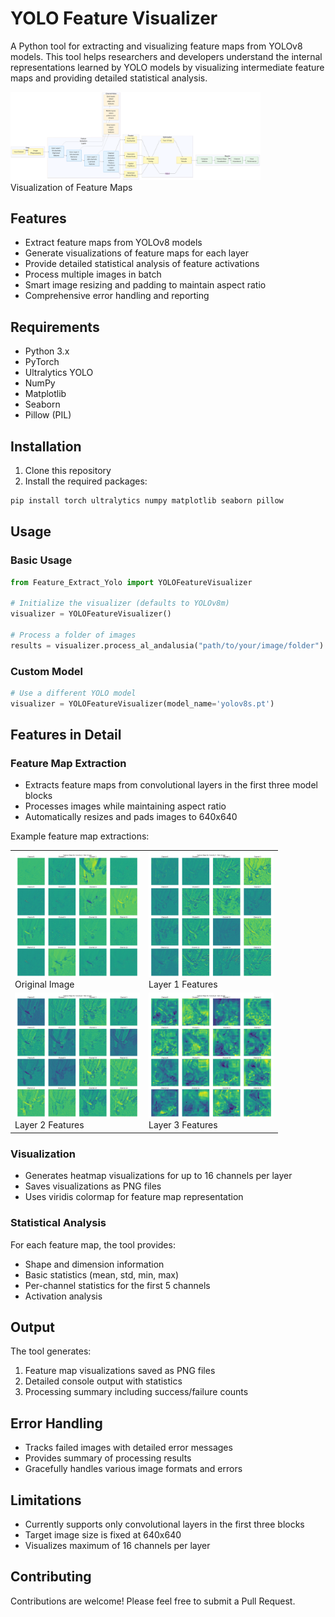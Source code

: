 # YOLO Feature Visualizer

A Python tool for extracting and visualizing feature maps from YOLOv8 models. This tool helps researchers and developers understand the internal representations learned by YOLO models by visualizing intermediate feature maps and providing detailed statistical analysis.

<img src="https://github.com/Kygosaur/Feature-Extraction/blob/main/docs/Untitled%20diagram-2025-01-09-083039.png" width="400"/><br>Visualization of Feature Maps

## Features

- Extract feature maps from YOLOv8 models
- Generate visualizations of feature maps for each layer
- Provide detailed statistical analysis of feature activations
- Process multiple images in batch
- Smart image resizing and padding to maintain aspect ratio
- Comprehensive error handling and reporting

## Requirements

- Python 3.x
- PyTorch
- Ultralytics YOLO
- NumPy
- Matplotlib
- Seaborn
- Pillow (PIL)

## Installation

1. Clone this repository
2. Install the required packages:
```bash
pip install torch ultralytics numpy matplotlib seaborn pillow
```

## Usage

### Basic Usage

```python
from Feature_Extract_Yolo import YOLOFeatureVisualizer

# Initialize the visualizer (defaults to YOLOv8m)
visualizer = YOLOFeatureVisualizer()

# Process a folder of images
results = visualizer.process_al_andalusia("path/to/your/image/folder")
```

### Custom Model

```python
# Use a different YOLO model
visualizer = YOLOFeatureVisualizer(model_name='yolov8s.pt')
```

## Features in Detail

### Feature Map Extraction
- Extracts feature maps from convolutional layers in the first three model blocks
- Processes images while maintaining aspect ratio
- Automatically resizes and pads images to 640x640
  
Example feature map extractions:
<table>
  <tr>
    <td><img src="https://github.com/Kygosaur/Feature-Extraction/blob/main/docs/feature_maps_Test%20(1).jpg_Conv2d_2.png" width="200"/><br>Original Image</td>
    <td><img src="https://github.com/Kygosaur/Feature-Extraction/blob/main/docs/feature_maps_Test%20(1).jpg_Conv2d_7.png" width="200"/><br>Layer 1 Features</td>
  </tr>
  <tr>
    <td><img src="https://github.com/Kygosaur/Feature-Extraction/blob/main/docs/feature_maps_Test%20(1).jpg_Conv2d_8.png" width="200"/><br>Layer 2 Features</td>
    <td><img src="https://github.com/Kygosaur/Feature-Extraction/blob/main/docs/feature_maps_test%20(1).jpg_Conv2d_9.png" width="200"/><br>Layer 3 Features</td>
  </tr>
</table>

### Visualization
- Generates heatmap visualizations for up to 16 channels per layer
- Saves visualizations as PNG files
- Uses viridis colormap for feature map representation

### Statistical Analysis
For each feature map, the tool provides:
- Shape and dimension information
- Basic statistics (mean, std, min, max)
- Per-channel statistics for the first 5 channels
- Activation analysis

## Output

The tool generates:
1. Feature map visualizations saved as PNG files
2. Detailed console output with statistics
3. Processing summary including success/failure counts

## Error Handling

- Tracks failed images with detailed error messages
- Provides summary of processing results
- Gracefully handles various image formats and errors

## Limitations

- Currently supports only convolutional layers in the first three blocks
- Target image size is fixed at 640x640
- Visualizes maximum of 16 channels per layer

## Contributing

Contributions are welcome! Please feel free to submit a Pull Request.

